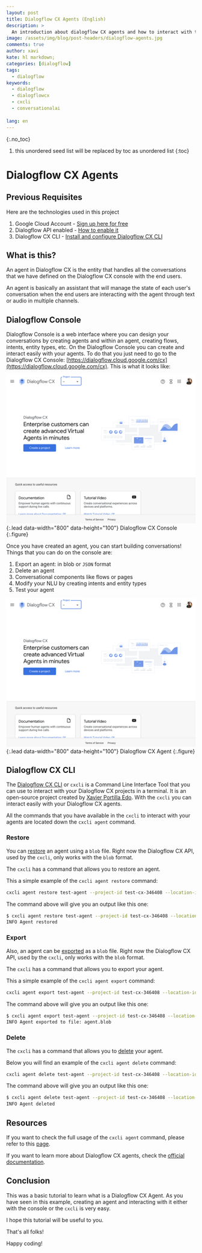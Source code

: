 ```yaml
---
layout: post
title: Dialogflow CX Agents (English)
description: >
  An introduction about dialogflow CX agents and how to interact with them using the console and the CXCLI
image: /assets/img/blog/post-headers/dialogflow-agents.jpg
comments: true
author: xavi
kate: hl markdown;
categories: [dialogflow]
tags:
  - dialogflow
keywords:
  - dialogflow
  - dialogflowcx
  - cxcli
  - conversationalai

lang: en
---
```

{:.no_toc}
1. this unordered seed list will be replaced by toc as unordered list
{:toc}

# Dialogflow CX Agents

## Previous Requisites

Here are the technologies used in this project
1. Google Cloud Account - [Sign up here for free](https://cloud.google.com/)
2. Dialogflow API enabled - [How to enable it](https://cloud.google.com/dialogflow/cx/docs/reference)
3. Dialogflow CX CLI - [Install and configure Dialogflow CX CLI](https://cxcli.xavidop.me/)

## What is this?

An agent in Dialogflow CX is the entity that handles all the conversations that we have defined on the Dialogflow CX console with the end users.

An agent is basically an assistant that will manage the state of each user's conversation when the end users are interacting with the agent through text or audio in multiple channels.

## Dialogflow Console

Dialogflow Console is a web interface where you can design your conversations by creating agents and within an agent, creating flows, intents, entity types, etc. On the Dialogflow Console you can create and interact easily with your agents. To do that you just need to go to the Dialogflow CX Console: [https://dialogflow.cloud.google.com/cx](https://dialogflow.cloud.google.com/cx). This is what it looks like:

![Full-width image](/assets/img/blog/tutorials/dialogflow-agents/console.png){:.lead data-width="800" data-height="100"}
Dialogflow CX Console
{:.figure}

Once you have created an agent, you can start building conversations! Things that you can do on the console are:
1. Export an agent: in blob or `JSON` format
2. Delete an agent
3. Conversational components like flows or pages
4. Modify your NLU by creating intents and entity types
5. Test your agent

![Full-width image](/assets/img/blog/tutorials/dialogflow-agents/agent.png){:.lead data-width="800" data-height="100"}
Dialogflow CX Agent
{:.figure}

## Dialogflow CX CLI

The [Dialogflow CX CLI](https://cxcli.xavidop.me/) or `cxcli` is a Command Line Interface Tool that you can use to interact with your Dialogflow CX projects in a terminal. It is an open-source project created by [Xavier Portilla Edo](https://xavidop.me/). With the `cxcli` you can interact easily with your Dialogflow CX agents.

All the commands that you have available in the `cxcli` to interact with your agents are located down the `cxcli agent` command.

### Restore

You can [restore](https://cxcli.xavidop.me/agents/restore) an agent using a `blob` file. Right now the Dialogflow CX API, used by the `cxcli`, only works with the `blob` format.

The `cxcli` has a command that allows you to restore an agent. 

This a simple example of the `cxcli agent restore` command:

```sh
cxcli agent restore test-agent --project-id test-cx-346408 --location-id us-central1 --input agent.blob
```

The command above will give you an output like this one:

```sh
$ cxcli agent restore test-agent --project-id test-cx-346408 --location-id us-central1 --input agent.blob
INFO Agent restored 
```

### Export

Also, an agent can be [exported](https://cxcli.xavidop.me/agents/export) as a `blob` file. Right now the Dialogflow CX API, used by the `cxcli`, only works with the `blob` format.

The `cxcli` has a command that allows you to export your agent. 

This a simple example of the `cxcli agent export` command:

```sh
cxcli agent export test-agent --project-id test-cx-346408 --location-id us-central1
```

The command above will give you an output like this one:

```sh
$ cxcli agent export test-agent --project-id test-cx-346408 --location-id us-central1
INFO Agent exported to file: agent.blob                    
```

### Delete

The `cxcli` has a command that allows you to [delete](https://cxcli.xavidop.me/agents/delete) your agent.

Below you will find an example of the `cxcli agent delete` command:

```sh
cxcli agent delete test-agent --project-id test-cx-346408 --location-id us-central1
```

The command above will give you an output like this one:

```sh
$ cxcli agent delete test-agent --project-id test-cx-346408 --location-id us-central1
INFO Agent deleted                          
```

## Resources

If you want to check the full usage of the `cxcli agent` command, please refer to this [page](https://cxcli.xavidop.me/cmd/cxcli_agent).

If you want to learn more about Dialogflow CX agents, check the [official documentation](https://cloud.google.com/dialogflow/cx/docs/concept/agent).

## Conclusion 

This was a basic tutorial to learn what is a Dialogflow CX Agent.
As you have seen in this example, creating an agent and interacting with it either with the console or the `cxcli` is very easy.

I hope this tutorial will be useful to you.

That's all folks!

Happy coding!